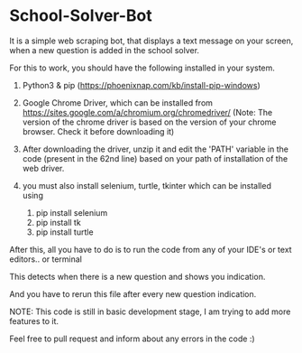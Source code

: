 # School-Solver-Bot
It is a simple web scraping bot, that displays a text message on your screen, when a new question is added in the school solver.

For this to work, you should have the following installed in your system.

1) Python3 & pip (https://phoenixnap.com/kb/install-pip-windows)

2) Google Chrome Driver, which can be installed from https://sites.google.com/a/chromium.org/chromedriver/ 
    (Note: The version of the chrome driver is based on the version of your chrome browser. Check it before downloading it)
    
3) After downloading the driver, unzip it and edit the 'PATH' variable in the code (present in the 62nd line) based on your path of installation of the web driver.

4) you must also install selenium, turtle, tkinter which can be installed using
    1) pip install selenium
    2) pip install tk
    3) pip install turtle

After this, all you have to do is to run the code from any of your IDE's or text editors.. or terminal

This detects when there is a new question and shows you indication.

And you have to rerun this file after every new question indication.

NOTE: This code is still in basic development stage, I am trying to add more features to it.

Feel free to pull request and inform about any errors in the code :)
